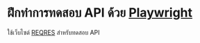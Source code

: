 # ฝึกทำการทดสอบ API ด้วย [Playwright](https://playwright.dev/)
ใช้เว็บไซต์  [REQRES](https://reqres.in/) สำหรับทดสอบ API

